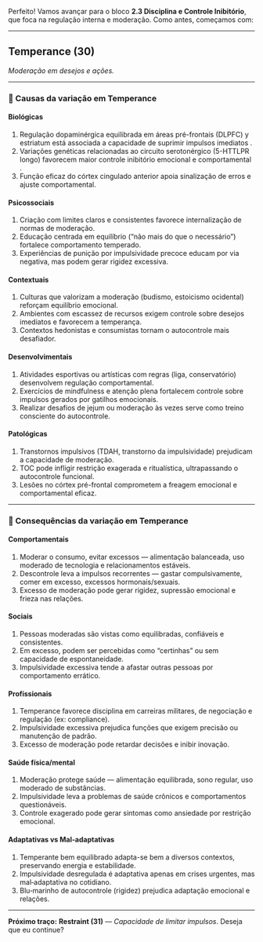 Perfeito! Vamos avançar para o bloco **2.3 Disciplina e Controle Inibitório**, que foca na regulação interna e moderação. Como antes, começamos com:

---

## **Temperance (30)**

*Moderação em desejos e ações.*

---

### 🌱 Causas da variação em Temperance

#### **Biológicas**

1. Regulação dopaminérgica equilibrada em áreas pré-frontais (DLPFC) y estriatum está associada a capacidade de suprimir impulsos imediatos .
2. Variações genéticas relacionadas ao circuito serotonérgico (5-HTTLPR longo) favorecem maior controle inibitório emocional e comportamental .
3. Função eficaz do córtex cingulado anterior apoia sinalização de erros e ajuste comportamental.

#### **Psicossociais**

1. Criação com limites claros e consistentes favorece internalização de normas de moderação.
2. Educação centrada em equilíbrio (“não mais do que o necessário”) fortalece comportamento temperado.
3. Experiências de punição por impulsividade precoce educam por via negativa, mas podem gerar rigidez excessiva.

#### **Contextuais**

1. Culturas que valorizam a moderação (budismo, estoicismo ocidental) reforçam equilíbrio emocional.
2. Ambientes com escassez de recursos exigem controle sobre desejos imediatos e favorecem a temperança.
3. Contextos hedonistas e consumistas tornam o autocontrole mais desafiador.

#### **Desenvolvimentais**

1. Atividades esportivas ou artísticas com regras (liga, conservatório) desenvolvem regulação comportamental.
2. Exercícios de mindfulness e atenção plena fortalecem controle sobre impulsos gerados por gatilhos emocionais.
3. Realizar desafios de jejum ou moderação às vezes serve como treino consciente do autocontrole.

#### **Patológicas**

1. Transtornos impulsivos (TDAH, transtorno da impulsividade) prejudicam a capacidade de moderação.
2. TOC pode infligir restrição exagerada e ritualística, ultrapassando o autocontrole funcional.
3. Lesões no córtex pré-frontal comprometem a freagem emocional e comportamental eficaz.

---

### 🧭 Consequências da variação em Temperance

#### **Comportamentais**

1. Moderar o consumo, evitar excessos — alimentação balanceada, uso moderado de tecnologia e relacionamentos estáveis.
2. Descontrole leva a impulsos recorrentes — gastar compulsivamente, comer em excesso, excessos hormonais/sexuais.
3. Excesso de moderação pode gerar rigidez, supressão emocional e frieza nas relações.

#### **Sociais**

1. Pessoas moderadas são vistas como equilibradas, confiáveis e consistentes.
2. Em excesso, podem ser percebidas como “certinhas” ou sem capacidade de espontaneidade.
3. Impulsividade excessiva tende a afastar outras pessoas por comportamento errático.

#### **Profissionais**

1. Temperance favorece disciplina em carreiras militares, de negociação e regulação (ex: compliance).
2. Impulsividade excessiva prejudica funções que exigem precisão ou manutenção de padrão.
3. Excesso de moderação pode retardar decisões e inibir inovação.

#### **Saúde física/mental**

1. Moderação protege saúde — alimentação equilibrada, sono regular, uso moderado de substâncias.
2. Impulsividade leva a problemas de saúde crônicos e comportamentos questionáveis.
3. Controle exagerado pode gerar sintomas como ansiedade por restrição emocional.

#### **Adaptativas vs Mal‑adaptativas**

1. Temperante bem equilibrado adapta-se bem a diversos contextos, preservando energia e estabilidade.
2. Impulsividade desregulada é adaptativa apenas em crises urgentes, mas mal‑adaptativa no cotidiano.
3. Blu‑marinho de autocontrole (rigidez) prejudica adaptação emocional e relações.

---

**Próximo traço:** **Restraint (31)** — *Capacidade de limitar impulsos*. Deseja que eu continue?
